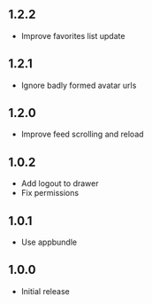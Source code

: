## 1.2.2
 -  Improve favorites list update

## 1.2.1
 -  Ignore badly formed avatar urls

## 1.2.0
 - Improve feed scrolling and reload

## 1.0.2
 - Add logout to drawer
 - Fix permissions

## 1.0.1
 - Use appbundle

## 1.0.0
 - Initial release
